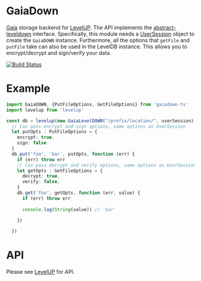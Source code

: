 # GaiaDown

[Gaia](https://github.com/blockstack/gaia) storage backend for [LevelUP](https://github.com/Level/levelup). The API implements the 
[abstract-leveldown](https://github.com/Level/abstract-leveldown) interface. Specifically, this module needs a [UserSession](https://blockstack.github.io/blockstack.js/classes/usersession.html) object to create the `GaiaDOWN` instance. Furthermore, all the options that `getFile` and `putFile` take can also be used in the LevelDB instance. 
This allows you to encrypt/decrypt and sign/verify your data. 


[![Build Status](https://travis-ci.com/AcidLeroy/gaiadown-ts.svg?branch=master)](https://travis-ci.com/AcidLeroy/gaiadown-ts)

# Example


```ts
import GaiaDOWN, {PutFileOptions, GetFileOptions} from 'gaiadown-ts' 
import levelup from 'levelup'

const db = levelup(new GaiaLevelDOWN("/prefix/location/", userSession))
  // Can pass encrypt and sign options, same options as UserSession
  let putOpts : PutFileOptions = {
    encrypt: true, 
    sign: false
  }
  db.put('foo', 'bar', putOpts, function (err) {
    if (err) throw err
    // Can pass decrypt and verify options, same options as UserSession
    let getOpts : GetFileOptions = {
      decrypt: true, 
      verify: false,
    }
    db.get('foo', getOpts, function (err, value) {
      if (err) throw err
  
      console.log(String(value)) // 'bar'
 
    })

  })

```

# API
Please see [LevelUP](https://github.com/Level/levelup) for API. 

